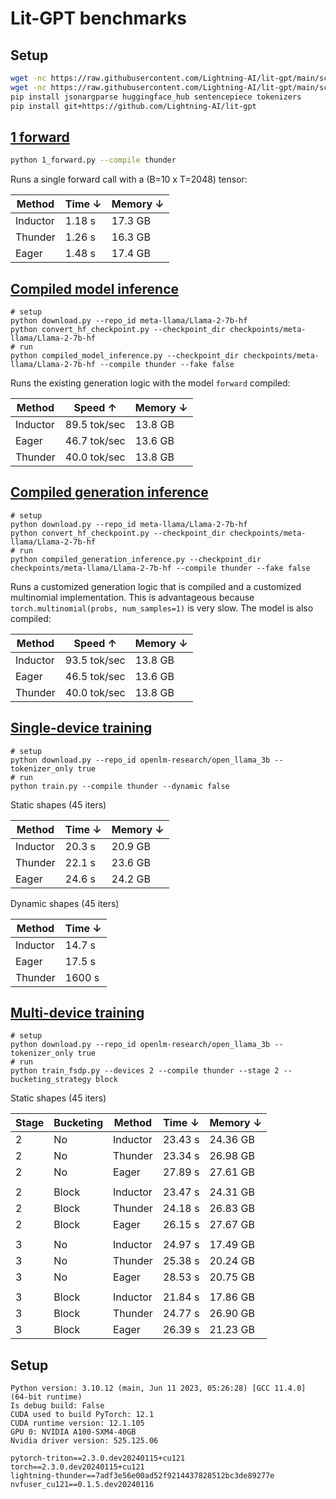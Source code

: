 # Lit-GPT benchmarks

## Setup

```bash
wget -nc https://raw.githubusercontent.com/Lightning-AI/lit-gpt/main/scripts/download.py
wget -nc https://raw.githubusercontent.com/Lightning-AI/lit-gpt/main/scripts/convert_hf_checkpoint.py
pip install jsonargparse huggingface_hub sentencepiece tokenizers
pip install git+https://github.com/Lightning-AI/lit-gpt
```

## [1 forward](1_forward.py)

```bash
python 1_forward.py --compile thunder
```

Runs a single forward call with a (B=10 x T=2048) tensor:

| Method   | Time ↓ | Memory ↓ |
|----------|--------|----------|
| Inductor | 1.18 s | 17.3 GB  |
| Thunder  | 1.26 s | 16.3 GB  |
| Eager    | 1.48 s | 17.4 GB  |

## [Compiled model inference](compiled_model_inference.py)

```shell
# setup
python download.py --repo_id meta-llama/Llama-2-7b-hf
python convert_hf_checkpoint.py --checkpoint_dir checkpoints/meta-llama/Llama-2-7b-hf
# run
python compiled_model_inference.py --checkpoint_dir checkpoints/meta-llama/Llama-2-7b-hf --compile thunder --fake false
```

Runs the existing generation logic with the model `forward` compiled:

| Method   | Speed ↑      | Memory ↓ |
|----------|--------------|----------|
| Inductor | 89.5 tok/sec | 13.8 GB  |
| Eager    | 46.7 tok/sec | 13.6 GB  |
| Thunder  | 40.0 tok/sec | 13.8 GB  |

## [Compiled generation inference](compiled_generation_inference.py)

```shell
# setup
python download.py --repo_id meta-llama/Llama-2-7b-hf
python convert_hf_checkpoint.py --checkpoint_dir checkpoints/meta-llama/Llama-2-7b-hf
# run
python compiled_generation_inference.py --checkpoint_dir checkpoints/meta-llama/Llama-2-7b-hf --compile thunder --fake false
```

Runs a customized generation logic that is compiled and a customized multinomial implementation.
This is advantageous because `torch.multinomial(probs, num_samples=1)` is very slow. The model is also compiled:

| Method   | Speed ↑      | Memory ↓ |
|----------|--------------|----------|
| Inductor | 93.5 tok/sec | 13.8 GB  |
| Eager    | 46.5 tok/sec | 13.6 GB  |
| Thunder  | 40.0 tok/sec | 13.8 GB  |

## [Single-device training](train.py)

```shell
# setup
python download.py --repo_id openlm-research/open_llama_3b --tokenizer_only true
# run
python train.py --compile thunder --dynamic false
```

Static shapes (45 iters)

| Method   | Time ↓ | Memory ↓ |
|----------|--------|----------|
| Inductor | 20.3 s | 20.9 GB  |
| Thunder  | 22.1 s | 23.6 GB  |
| Eager    | 24.6 s | 24.2 GB  |

Dynamic shapes (45 iters)

| Method   | Time ↓ |
|----------|--------|
| Inductor | 14.7 s |
| Eager    | 17.5 s |
| Thunder  | 1600 s |

## [Multi-device training](train_fsdp.py)

```shell
# setup
python download.py --repo_id openlm-research/open_llama_3b --tokenizer_only true
# run
python train_fsdp.py --devices 2 --compile thunder --stage 2 --bucketing_strategy block
```

Static shapes (45 iters)

| Stage | Bucketing | Method    | Time ↓  | Memory ↓ |
|-------|-----------|-----------|---------|----------|
| 2     | No        | Inductor  | 23.43 s | 24.36 GB |
| 2     | No        | Thunder   | 23.34 s | 26.98 GB |
| 2     | No        | Eager     | 27.89 s | 27.61 GB |
|       |           |           |         |          |
| 2     | Block     | Inductor  | 23.47 s | 24.31 GB |
| 2     | Block     | Thunder   | 24.18 s | 26.83 GB |
| 2     | Block     | Eager     | 26.15 s | 27.67 GB |
|       |           |           |         |          |
| 3     | No        | Inductor  | 24.97 s | 17.49 GB |
| 3     | No        | Thunder   | 25.38 s | 20.24 GB |
| 3     | No        | Eager     | 28.53 s | 20.75 GB |
|       |           |           |         |          |
| 3     | Block     | Inductor  | 21.84 s | 17.86 GB |
| 3     | Block     | Thunder   | 24.77 s | 26.90 GB |
| 3     | Block     | Eager     | 26.39 s | 21.23 GB |

## Setup

```text
Python version: 3.10.12 (main, Jun 11 2023, 05:26:28) [GCC 11.4.0] (64-bit runtime)
Is debug build: False
CUDA used to build PyTorch: 12.1
CUDA runtime version: 12.1.105
GPU 0: NVIDIA A100-SXM4-40GB
Nvidia driver version: 525.125.06

pytorch-triton==2.3.0.dev20240115+cu121
torch==2.3.0.dev20240115+cu121
lightning-thunder==7adf3e56e00ad52f9214437828512bc3de89277e
nvfuser_cu121==0.1.5.dev20240116
```
